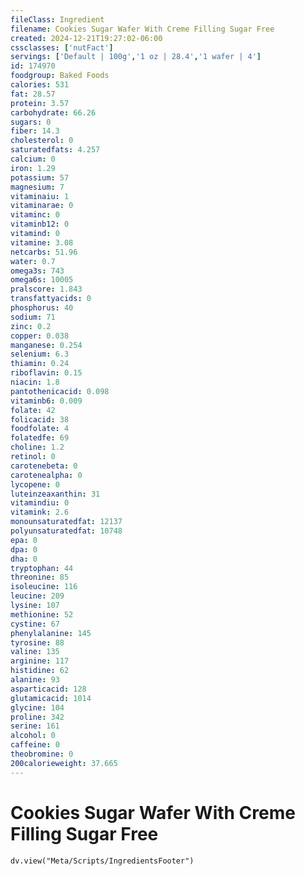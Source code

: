 ```yaml
---
fileClass: Ingredient
filename: Cookies Sugar Wafer With Creme Filling Sugar Free
created: 2024-12-21T19:27:02-06:00
cssclasses: ['nutFact']
servings: ['Default | 100g','1 oz | 28.4','1 wafer | 4']
id: 174970
foodgroup: Baked Foods
calories: 531
fat: 28.57
protein: 3.57
carbohydrate: 66.26
sugars: 0
fiber: 14.3
cholesterol: 0
saturatedfats: 4.257
calcium: 0
iron: 1.29
potassium: 57
magnesium: 7
vitaminaiu: 1
vitaminarae: 0
vitaminc: 0
vitaminb12: 0
vitamind: 0
vitamine: 3.08
netcarbs: 51.96
water: 0.7
omega3s: 743
omega6s: 10005
pralscore: 1.843
transfattyacids: 0
phosphorus: 40
sodium: 71
zinc: 0.2
copper: 0.038
manganese: 0.254
selenium: 6.3
thiamin: 0.24
riboflavin: 0.15
niacin: 1.8
pantothenicacid: 0.098
vitaminb6: 0.009
folate: 42
folicacid: 38
foodfolate: 4
folatedfe: 69
choline: 1.2
retinol: 0
carotenebeta: 0
carotenealpha: 0
lycopene: 0
luteinzeaxanthin: 31
vitamindiu: 0
vitamink: 2.6
monounsaturatedfat: 12137
polyunsaturatedfat: 10748
epa: 0
dpa: 0
dha: 0
tryptophan: 44
threonine: 85
isoleucine: 116
leucine: 209
lysine: 107
methionine: 52
cystine: 67
phenylalanine: 145
tyrosine: 88
valine: 135
arginine: 117
histidine: 62
alanine: 93
asparticacid: 128
glutamicacid: 1014
glycine: 104
proline: 342
serine: 161
alcohol: 0
caffeine: 0
theobromine: 0
200calorieweight: 37.665
---
```


# Cookies Sugar Wafer With Creme Filling Sugar Free

```dataviewjs
dv.view("Meta/Scripts/IngredientsFooter")
```